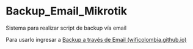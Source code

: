 # Backup_Email_Mikrotik
Sistema para realizar script de backup vía email

Para usarlo ingresar a [Backup a través de Email (wificolombia.github.io)](https://wificolombia.github.io/Backup_Email_Mikrotik/)
